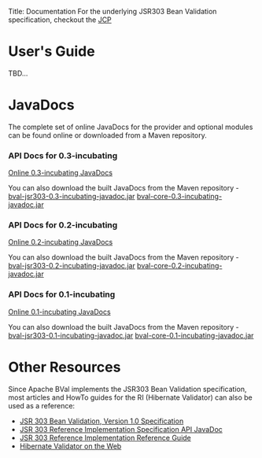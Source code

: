 Title: Documentation
For the underlying JSR303 Bean Validation specification, checkout the [JCP](http://jcp.org/en/jsr/detail?id=303)


<a name="Documentation-User'sGuide"></a>
# User's Guide

TBD...

<a name="Documentation-JavaDocs"></a>
# JavaDocs

The complete set of online JavaDocs for the provider and optional modules
can be found online or downloaded from a Maven repository.

<a name="Documentation-APIDocsfor0.3-incubating"></a>
### API Docs for 0.3-incubating

[Online 0.3-incubating JavaDocs](http://incubator.apache.org/bval/0.3-incubating/apidocs/)

You can also download the built JavaDocs from the Maven repository - 
[bval-jsr303-0.3-incubating-javadoc.jar](http://repo1.maven.org/maven2/org/apache/bval/bval-jsr303/0.3-incubating/bval-jsr303-0.3-incubating-javadoc.jar)
[bval-core-0.3-incubating-javadoc.jar](http://repo1.maven.org/maven2/org/apache/bval/bval-core/0.3-incubating/bval-core-0.3-incubating-javadoc.jar)

<a name="Documentation-APIDocsfor0.2-incubating"></a>
### API Docs for 0.2-incubating

[Online 0.2-incubating JavaDocs](http://incubator.apache.org/bval/0.2-incubating/apidocs/)

You can also download the built JavaDocs from the Maven repository - 
[bval-jsr303-0.2-incubating-javadoc.jar](http://repo1.maven.org/maven2/org/apache/bval/bval-jsr303/0.2-incubating/bval-jsr303-0.2-incubating-javadoc.jar)
[bval-core-0.2-incubating-javadoc.jar](http://repo1.maven.org/maven2/org/apache/bval/bval-core/0.2-incubating/bval-core-0.2-incubating-javadoc.jar)

<a name="Documentation-APIDocsfor0.1-incubating"></a>
### API Docs for 0.1-incubating

[Online 0.1-incubating JavaDocs](http://incubator.apache.org/bval/0.1-incubating/apidocs/)

You can also download the built JavaDocs from the Maven repository - 
[bval-jsr303-0.1-incubating-javadoc.jar](http://repo1.maven.org/maven2/org/apache/bval/bval-jsr303/0.1-incubating/bval-jsr303-0.1-incubating-javadoc.jar)
[bval-core-0.1-incubating-javadoc.jar](http://repo1.maven.org/maven2/org/apache/bval/bval-core/0.1-incubating/bval-core-0.1-incubating-javadoc.jar)

<a name="Documentation-OtherResources"></a>
# Other Resources

Since Apache BVal implements the JSR303 Bean Validation specification, most
articles and HowTo guides for the RI (Hibernate Validator) can also be used
as a reference:

* [JSR 303 Bean Validation, Version 1.0 Specification](http://jcp.org/en/jsr/detail?id=303)
* [JSR 303 Reference Implementation Specification API JavaDoc](http://docs.jboss.org/hibernate/beanvalidation/spec/1.0/api/)
* [JSR 303 Reference Implementation Reference Guide](http://docs.jboss.org/hibernate/stable/validator/reference/en/html/)
* [Hibernate Validator on the Web](http://community.jboss.org/wiki/HibernateValidatorontheWeb)
